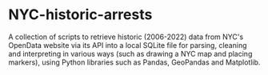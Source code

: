 # NYC-historic-arrests
A collection of scripts to retrieve historic (2006-2022) data from NYC's OpenData website via its API into a local SQLite file for parsing, cleaning and interpreting in various ways (such as drawing a NYC map and placing markers), using Python libraries such as Pandas, GeoPandas and Matplotlib.
